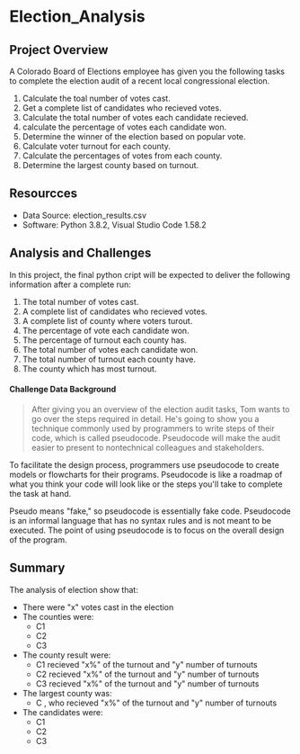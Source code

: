 # Election_Analysis

## Project Overview
A Colorado Board of Elections employee has given you the following tasks to complete the election audit of a recent local congressional election.

1. Calculate the toal number of votes cast.
2. Get a complete list of candidates who recieved votes.
3. Calculate the total number of votes each candidate recieved.
4. calculate the percentage of votes each candidate won.
5. Determine the winner of the election based on popular vote.
6. Calculate voter turnout for each county.
7. Calculate the percentages of votes from each county.
8. Determine the largest county based on turnout.

## Resourcces
- Data Source: election_results.csv
- Software: Python 3.8.2, Visual Studio Code 1.58.2

## Analysis and Challenges
In this project, the final python cript will be expected to deliver the following information after a complete run:

1. The total number of votes cast.
2. A complete list of candidates who recieved votes.
3. A complete list of county where voters turout.
4. The percentage of vote each candidate won.
5. The percentage of turnout each county has.
6. The total number of votes each candidate won.
7. The total number of turnout each county have.
8. The county which has most turnout.

#### Challenge Data Background
> After giving you an overview of the election audit tasks, Tom wants to go over the steps required in detail. He's going to show you a technique commonly used by programmers to write steps of their code, which is called pseudocode. Pseudocode will make the audit easier to present to nontechnical colleagues and stakeholders.

To facilitate the design process, programmers use pseudocode to create models or flowcharts for their programs. Pseudocode is like a roadmap of what you think your code will look like or the steps you'll take to complete the task at hand.

Pseudo means "fake," so pseudocode is essentially fake code. Pseudocode is an informal language that has no syntax rules and is not meant to be executed. The point of using pseudocode is to focus on the overall design of the program.

## Summary
The analysis of election show that:
- There were "x" votes cast in the election
- The counties were:
  - C1
  - C2
  - C3
- The county result were:
  - C1 recieved "x%" of the turnout and "y" number of turnouts
  - C2 recieved "x%" of the turnout and "y" number of turnouts
  - C3 recieved "x%" of the turnout and "y" number of turnouts
- The largest county was:
  - C , who recieved "x%" of the turnout and "y" number of turnouts
- The candidates were:
  - C1
  - C2
  - C3
